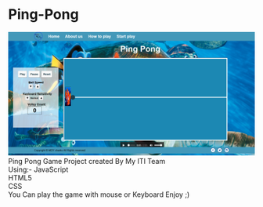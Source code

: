 # Ping-Pong
![alt text](https://github.com/MinaAdelGerges/Ping-Pong/blob/master/home/Screenshot_2019-06-19%20Screenshot.png)
Ping Pong Game Project created By My ITI Team <br>
Using:-
JavaScript <br>
HTML5 <br>
CSS <br>
You Can play the game with mouse or Keyboard Enjoy ;)
